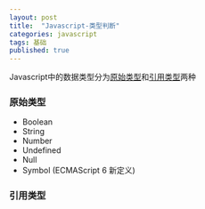 ```yaml
---
layout: post
title:  "Javascript-类型判断"
categories: javascript
tags: 基础
published: true
---
```


Javascript中的数据类型分为[原始类型](#primitive-type)和[引用类型](#reference-type)两种

### 原始类型
<span id="primitive-type"></span>
* Boolean
* String
* Number
* Undefined
* Null
* Symbol (ECMAScript 6 新定义)

### 引用类型
<span id="reference-type"></span>

